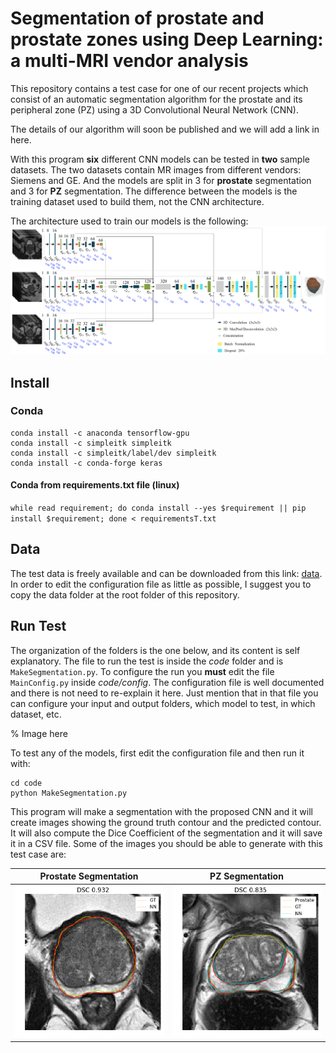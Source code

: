 # Segmentation of prostate and prostate zones using Deep Learning: a multi-MRI vendor analysis
This repository contains a test case for one of our recent projects which consist of an automatic
segmentation algorithm for the prostate and its peripheral zone (PZ) using a 3D Convolutional Neural Network (CNN). 

The details of our algorithm will soon be published and we will add a link in here. 

With this program **six** different CNN models can be tested in **two** sample datasets. The two datasets contain MR images from 
different vendors: Siemens and GE. And the models are split in 3 for **prostate** segmentation and 3 for **PZ** segmentation. The
difference between the models is the training dataset used to build them, not the CNN architecture. 

The architecture used to train our models is the following:
![alt text](https://github.com/olmozavala/Prostate_and_PZ_DL_Segmentation_Code/raw/master/images/NN.png "CNN model")

## Install

### Conda 

```
conda install -c anaconda tensorflow-gpu 
conda install -c simpleitk simpleitk 
conda install -c simpleitk/label/dev simpleitk
conda install -c conda-forge keras 
```

#### Conda  from requirements.txt file (linux)
`
while read requirement; do conda install --yes $requirement || pip install $requirement; done < requirementsT.txt
`

## Data
The test data is freely available and can be downloaded from this link: [data](https://goo.gl/193hqk). In order to edit the 
configuration file as little as possible, I suggest you to copy the data folder at the root folder of this repository.

## Run Test
The organization of the folders is the one below, and its content is self explanatory. 
The file to run the test is inside the *code* folder and is `MakeSegmentation.py`. To configure the run you **must** edit
the file `MainConfig.py` inside *code/config*. The configuration file is well documented and there is not need to re-explain it
here. Just mention that in that file you can configure your input and output folders, which model to test, in which dataset, etc. 

% Image here

To test any of the models, first edit the configuration file and then run it with:
```
cd code
python MakeSegmentation.py
```

This program will make a segmentation with the proposed CNN and it will create images showing the ground truth contour and the
predicted contour. It will also compute the Dice Coefficient of the segmentation and it will save it in a CSV file.
Some of the images you should be able to generate with this test case are:


Prostate Segmentation | PZ Segmentation
:---------:|:---------:
![alt text](https://github.com/olmozavala/Prostate_and_PZ_DL_Segmentation_Code/raw/master/images/ex1.png "Prostate segmentation") | ![alt text](https://github.com/olmozavala/Prostate_and_PZ_DL_Segmentation_Code/raw/master/images/ex2.png "PZ segmentation")


